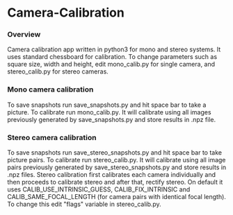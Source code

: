 # Camera-Calibration

### Overview
Camera calibration app written in python3 for mono and stereo systems. It uses standard chessboard for calibration. To change parameters such as square size, width and height, edit mono_calib.py for single camera, and stereo_calib.py for stereo cameras.
### Mono camera calibration
To save snapshots run save_snapshots.py and hit space bar to take a picture.
To calibrate run mono_calib.py. It will calibrate using all images previously generated by save_snapshots.py and store results in .npz file.
### Stereo camera calibration
To save snapshots run save_stereo_snapshots.py and hit space bar to take picture pairs.
To calibrate run stereo_calib.py. It will calibrate using all image pairs previously generated by save_stereo_snapshots.py and store results in .npz files. Stereo calibration first calibrates each camera individually and then proceeds to calibrate stereo and after that, rectify stereo. On default it uses CALIB_USE_INTRINSIC_GUESS, CALIB_FIX_INTRINSIC and CALIB_SAME_FOCAL_LENGTH (for camera pairs with identical focal length). To change this edit "flags" variable in stereo_calib.py.
